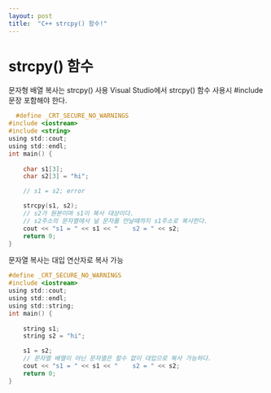 ```yaml
---
layout: post
title:  "C++ strcpy() 함수!"
---
```


# strcpy() 함수
문자형 배열 복사는 strcpy() 사용
Visual Studio에서 strcpy() 함수 사용시 #include <string> 문장 포함해야 한다.
```c
  #define _CRT_SECURE_NO_WARNINGS
#include <iostream>
#include <string>
using std::cout;
using std::endl;
int main() {
	
	char s1[3];
	char s2[3] = "hi";

	// s1 = s2; error

	strcpy(s1, s2);
	// s2가 원본이며 s1이 복사 대상이다.
	// s2주소의 문자열에서 널 문자를 만날떄까지 s1주소로 복사한다.
	cout << "s1 = " << s1 << "    s2 = " << s2;
	return 0;
}
```
  
문자열 복사는 대입 연산자로 복사 가능
```c
#define _CRT_SECURE_NO_WARNINGS
#include <iostream>
using std::cout;
using std::endl;
using std::string;
int main() {
	
	string s1;
	string s2 = "hi";

	s1 = s2;
	// 문자열 배열이 아닌 문자열은 함수 없이 대입으로 복사 가능하다.
	cout << "s1 = " << s1 << "    s2 = " << s2;
	return 0;
}

```
